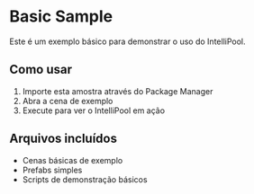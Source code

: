 # Basic Sample

Este é um exemplo básico para demonstrar o uso do IntelliPool.

## Como usar

1. Importe esta amostra através do Package Manager
2. Abra a cena de exemplo
3. Execute para ver o IntelliPool em ação

## Arquivos incluídos

- Cenas básicas de exemplo
- Prefabs simples
- Scripts de demonstração básicos
